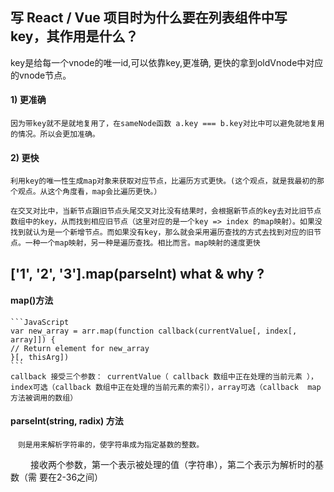 <!--
 * @Descripttion: 
 * @version: 
 * @Author: chenArno
 * @Date: 2019-11-27 09:17:38
 * @LastEditors: chenArno
 * @LastEditTime: 2019-11-27 09:21:48
 -->
## 写 React / Vue 项目时为什么要在列表组件中写 key，其作用是什么？
  key是给每一个vnode的唯一id,可以依靠key,更准确, 更快的拿到oldVnode中对应的vnode节点。
  #### 1) 更准确
    因为带key就不是就地复用了，在sameNode函数 a.key === b.key对比中可以避免就地复用的情况。所以会更加准确。
  #### 2) 更快
    利用key的唯一性生成map对象来获取对应节点，比遍历方式更快。(这个观点，就是我最初的那个观点。从这个角度看，map会比遍历更快。）

    在交叉对比中，当新节点跟旧节点头尾交叉对比没有结果时，会根据新节点的key去对比旧节点数组中的key，从而找到相应旧节点（这里对应的是一个key => index 的map映射）。如果没找到就认为是一个新增节点。而如果没有key，那么就会采用遍历查找的方式去找到对应的旧节点。一种一个map映射，另一种是遍历查找。相比而言。map映射的速度更快
## ['1', '2', '3'].map(parseInt) what & why ?
  #### map()方法
    ```JavaScript
    var new_array = arr.map(function callback(currentValue[, index[, array]]) {
    // Return element for new_array 
    }[, thisArg])
    ```
    callback 接受三个参数： currentValue（ callback 数组中正在处理的当前元素 ），index可选（callback 数组中正在处理的当前元素的索引），array可选（callback  map 方法被调用的数组）
  #### parseInt(string, radix) 方法
    　则是用来解析字符串的，使字符串成为指定基数的整数。
　　  接收两个参数，第一个表示被处理的值（字符串），第二个表示为解析时的基数（需       要在2-36之间）